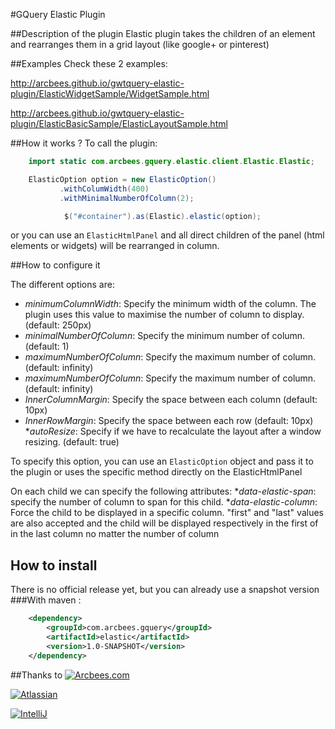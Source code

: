 #GQuery Elastic Plugin

##Description of the plugin
Elastic plugin takes the children of an element and rearranges them in a grid layout (like google+ or pinterest)

##Examples
Check these 2 examples:

http://arcbees.github.io/gwtquery-elastic-plugin/ElasticWidgetSample/WidgetSample.html

http://arcbees.github.io/gwtquery-elastic-plugin/ElasticBasicSample/ElasticLayoutSample.html

##How it works ?
To call the plugin:

```java
    import static com.arcbees.gquery.elastic.client.Elastic.Elastic;

    ElasticOption option = new ElasticOption()
           .withColumWidth(400)
           .withMinimalNumberOfColumn(2);

            $("#container").as(Elastic).elastic(option);
```

or you can use an `ElasticHtmlPanel` and all direct children of the panel (html elements or widgets) will be rearranged in column.



##How to configure it

The different options are:
* _minimumColumnWidth_: Specify the minimum width of the column. The plugin uses this value to maximise the 
number of column to display. (default: 250px)
* _minimalNumberOfColumn_: Specify the minimum number of column. (default: 1)
* _maximumNumberOfColumn_: Specify the maximum number of column. (default: infinity)
* _maximumNumberOfColumn_: Specify the maximum number of column. (default: infinity)
* _InnerColumnMargin_: Specify the space between each column (default: 10px)
* _InnerRowMargin_: Specify the space between each row (default: 10px)
*_autoResize_: Specify if we have to recalculate the layout after a window resizing. (default: true)

To specify this option, you can use an `ElasticOption` object and pass it to the plugin or uses the specific method directly on the ElasticHtmlPanel

On each child we can specify the following attributes:
*_data-elastic-span_: specify the number of column to span for this child.
*_data-elastic-column_: Force the child to be displayed in a specific column. "first" and "last" values are also accepted and the child will be displayed respectively in the first of in the last column no matter the number of column

## How to install

There is no official release yet, but you can already use a snapshot version
###With maven :
```xml
    <dependency>
        <groupId>com.arcbees.gquery</groupId>
        <artifactId>elastic</artifactId>
        <version>1.0-SNAPSHOT</version>
    </dependency>
```

##Thanks to
[![Arcbees.com](http://i.imgur.com/HDf1qfq.png)](http://arcbees.com)

[![Atlassian](http://i.imgur.com/BKkj8Rg.png)](https://www.atlassian.com/)

[![IntelliJ](https://lh6.googleusercontent.com/--QIIJfKrjSk/UJJ6X-UohII/AAAAAAAAAVM/cOW7EjnH778/s800/banner_IDEA.png)](http://www.jetbrains.com/idea/index.html)

